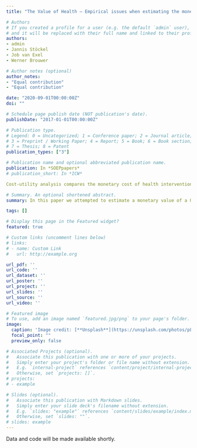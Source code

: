 ```yaml
---
title: "The Value of Health – Empirical issues when estimating the monetary value of a QALY based on well-being data"

# Authors
# If you created a profile for a user (e.g. the default `admin` user), write the username (folder name) here 
# and it will be replaced with their full name and linked to their profile.
authors:
- admin
- Jannis Stöckel
- Job van Exel
- Werner Brouwer

# Author notes (optional)
author_notes:
- "Equal contribution"
- "Equal contribution"

date: "2020-09-01T00:00:00Z"
doi: ""

# Schedule page publish date (NOT publication's date).
publishDate: "2017-01-01T00:00:00Z"

# Publication type.
# Legend: 0 = Uncategorized; 1 = Conference paper; 2 = Journal article;
# 3 = Preprint / Working Paper; 4 = Report; 5 = Book; 6 = Book section;
# 7 = Thesis; 8 = Patent
publication_types: ["3"]

# Publication name and optional abbreviated publication name.
publication: In *SOEPpapers*
# publication_short: In *ICW*

Cost-utility analysis compares the monetary cost of health interventions to the associ-ated  health  consequences  expressed  using  quality-adjusted  life  years  (QALYs).   At  whichthreshold the ratio of both is still acceptable is a highly contested issue.  Obtaining societalvaluations of the monetary value of a QALY can help in setting such threshold values but itremains methodologically challenging.  A recent study applied the well-being valuation ap-proach to calculate such a monetary value using a compensating income variation approach.We explore the feasibility of this approach in a different context, using large-scale panel datafrom Germany.  We investigate several important empirical and conceptual challenges suchas the appropriate functional specification of income and the health state dependence of con-sumption utility.  The estimated monetary values range frome20,000-60,000 with certainspecifications leading to considerable deviations, underlining persistent practical challengeswhen applying the well-being valuation methodology to QALYs.  Recommendations for fu-ture applications are formulated.

# Summary. An optional shortened abstract.
summary: In this paper we attempted to estimate a monetary value of a QALY for Germany based on data from the SOEP panel using the well-being valuation approach. 

tags: []

# Display this page in the Featured widget?
featured: true

# Custom links (uncomment lines below)
# links:
# - name: Custom Link
#   url: http://example.org

url_pdf: ''
url_code: ''
url_dataset: ''
url_poster: ''
url_project: ''
url_slides: ''
url_source: ''
url_video: ''

# Featured image
# To use, add an image named `featured.jpg/png` to your page's folder. 
image:
  caption: 'Image credit: [**Unsplash**](https://unsplash.com/photos/pLCdAaMFLTE)'
  focal_point: ""
  preview_only: false

# Associated Projects (optional).
#   Associate this publication with one or more of your projects.
#   Simply enter your project's folder or file name without extension.
#   E.g. `internal-project` references `content/project/internal-project/index.md`.
#   Otherwise, set `projects: []`.
# projects:
# - example

# Slides (optional).
#   Associate this publication with Markdown slides.
#   Simply enter your slide deck's filename without extension.
#   E.g. `slides: "example"` references `content/slides/example/index.md`.
#   Otherwise, set `slides: ""`.
# slides: example
---
```


Data and code will be made available shortly.
